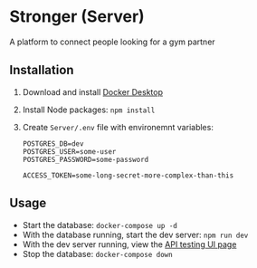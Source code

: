 # Stronger (Server)

A platform to connect people looking for a gym partner

## Installation

1. Download and install [Docker Desktop](https://www.docker.com/products/docker-desktop/)
2. Install Node packages: `npm install`
3. Create `Server/.env` file with environemnt variables:

   ```
   POSTGRES_DB=dev
   POSTGRES_USER=some-user
   POSTGRES_PASSWORD=some-password

   ACCESS_TOKEN=some-long-secret-more-complex-than-this
   ```

## Usage

- Start the database: `docker-compose up -d`
- With the database running, start the dev server: `npm run dev`
- With the dev server running, view the [API testing UI page](http://localhost:4000/v0/api-docs)
- Stop the database: `docker-compose down`
